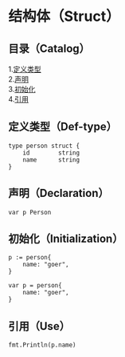 # 结构体（Struct）
## 目录（Catalog）
1.[定义类型](https://github.com/EvenBoom/GO-MYGO/blob/master/struct#%E5%AE%9A%E4%B9%89%E7%B1%BB%E5%9E%8Bdef-type)</br>
2.[声明](https://github.com/EvenBoom/GO-MYGO/blob/master/struct#%E5%A3%B0%E6%98%8EDeclaration)</br>
3.[初始化](https://github.com/EvenBoom/GO-MYGO/blob/master/struct#%E5%88%9D%E5%A7%8B%E5%8C%96Initialization)</br>
4.[引用](https://github.com/EvenBoom/GO-MYGO/blob/master/struct#%E5%BC%95%E7%94%A8Use)</br>
## 定义类型（Def-type）
```
type person struct {
	id        string
	name      string
}
```
## 声明（Declaration）
```
var p Person
```
## 初始化（Initialization）
```
p := person{
	name: "goer",
}

var p = person{
	name: "goer",
}
```
## 引用（Use）
```
fmt.Println(p.name)
```
